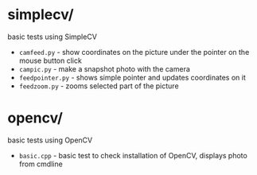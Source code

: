 # simplecv/

basic tests using SimpleCV

* `camfeed.py` - show coordinates on the picture under the pointer on the mouse button click
* `campic.py` - make a snapshot photo with the camera
* `feedpointer.py` - shows simple pointer and updates coordinates on it
* `feedzoom.py` - zooms selected part of the picture

# opencv/

basic tests using OpenCV

* `basic.cpp` - basic test to check installation of OpenCV, displays photo from cmdline
